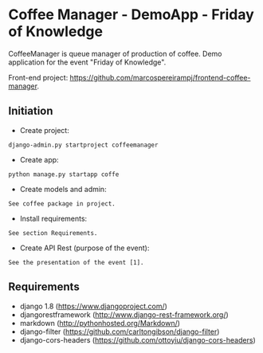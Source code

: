 Coffee Manager - DemoApp - Friday of Knowledge
=============================

CoffeeManager is queue manager of production of coffee.
Demo application for the event "Friday of Knowledge".

Front-end project: https://github.com/marcospereirampj/frontend-coffee-manager. 

## Initiation ##

* Create project:

```
django-admin.py startproject coffeemanager
```

* Create app:

```
python manage.py startapp coffe
```

* Create models and admin:

```
See coffee package in project.
```

* Install requirements:

```
See section Requirements.
```

* Create API Rest (purpose of the event):

```
See the presentation of the event [1].
```

## Requirements ##

* django 1.8 (https://www.djangoproject.com/)
* djangorestframework (http://www.django-rest-framework.org/)
* markdown (http://pythonhosted.org/Markdown/)
* django-filter (https://github.com/carltongibson/django-filter)
* django-cors-headers (https://github.com/ottoyiu/django-cors-headers)
